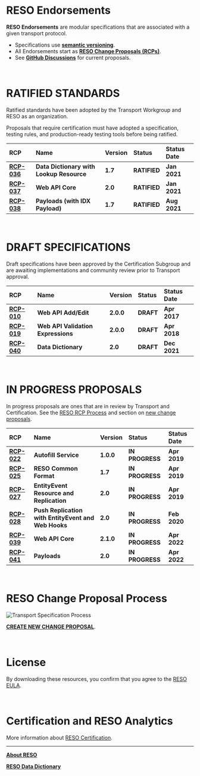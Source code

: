 # RESO Endorsements
**RESO Endorsements** are modular specifications that are associated with a given transport protocol.

* Specifications use [**semantic versioning**](https://semver.org/).
* All Endorsements start as [**RESO Change Proposals (RCPs)**](./reso-rcp-process.md#reso-change-proposal-rcp-process). 
* See [**GitHub Discussions**](https://github.com/RESOStandards/transport/discussions) for current proposals.

<br />

# RATIFIED STANDARDS
Ratified standards have been adopted by the Transport Workgroup and RESO as an organization.

Proposals that require certification must have adopted a specification, testing rules, and production-ready testing tools before being ratified.

| RCP | Name | Version | Status | Status Date |
| :-- | :-- | :-- | :-- | :-- |
| [**RCP-036**](https://github.com/RESOStandards/transport/blob/main/data-dictionary.md) | **Data Dictionary with Lookup Resource** | **1.7** | **RATIFIED** | **Jan 2021** |
| [**RCP-037**](https://github.com/RESOStandards/transport/blob/main/web-api-core.md) | **Web API Core** | **2.0** | **RATIFIED** | **Jan 2021** |
| [**RCP-038**](https://github.com/RESOStandards/transport/blob/main/payloads.md) | **Payloads (with IDX Payload)** | **1.7** | **RATIFIED** | **Aug 2021** |

<br />

# DRAFT SPECIFICATIONS
Draft specifications have been approved by the Certification Subgroup and are awaiting implementations and community review prior to Transport approval.

| RCP | Name | Version | Status | Status Date |
| :-- | :-- | :-- | :-- | :-- |
| [**RCP-010**](https://github.com/RESOStandards/transport/blob/rcp-010-updated-draft-specification/web-api-add-edit.md) | **Web API Add/Edit** | **2.0.0** | **DRAFT** | **Apr 2017** |
| [**RCP-019**](https://github.com/RESOStandards/transport/blob/main/web-api-validation-expression.md) | **Web API Validation Expressions** | **2.0.0** | **DRAFT** | **Apr 2018** |
| [**RCP-040**](https://github.com/RESOStandards/transport/blob/rcp-040-data-dictionary-2.0-endorsement-major-dd-1.7/data-dictionary.md) | **Data Dictionary** | **2.0** | **DRAFT** | **Dec 2021** |

<br />

# IN PROGRESS PROPOSALS

In progress proposals are ones that are in review by Transport and Certification. See the [RESO RCP Process](./reso-rcp-process.md) and section on [new change proposals](./reso-rcp-process.md#new-change-proposals).

| RCP | Name | Version | Status | Status Date |
| :-- | :-- | :-- | :-- | :-- |
| [**RCP-022**](https://github.com/RESOStandards/transport/blob/43-migrate-rcp-022-from-confluence/autofill-service.md) | **Autofill Service** | **1.0.0** | **IN PROGRESS** | **Apr 2019** |
| [**RCP-025**](https://github.com/RESOStandards/transport/blob/23a935c6009d526de6ad843179acad6062455f73/reso-common-format.md) | **RESO Common Format** | **1.7** | **IN PROGRESS** | **Apr 2019** |
| [**RCP-027**](https://github.com/RESOStandards/transport/blob/45-migrate-rcp-027-from-confluence/entity-events.md) | **EntityEvent Resource and Replication** | **2.0** | **IN PROGRESS** | **Apr 2019** |
| [**RCP-028**](https://github.com/RESOStandards/transport/blob/46-migrate-rcp-028-from-confluence/web-hooks-push.md) | **Push Replication with EntityEvent and Web Hooks** | **2.0** | **IN PROGRESS** | **Feb 2020** |
| [**RCP-039**](https://github.com/RESOStandards/transport/blob/22-web-api-core-210-specification/web-api-core.md) | **Web API Core** | **2.1.0** | **IN PROGRESS** | **Apr 2022** |
| [**RCP-041**](https://github.com/RESOStandards/transport/blob/23-payloads-20-specification/payloads.md) | **Payloads** | **2.0** | **IN PROGRESS** | **Apr 2022** |

<br />

# RESO Change Proposal Process

![Transport Specification Process](https://user-images.githubusercontent.com/535358/219707307-00067346-4c38-4488-b861-0cb22c8fd337.svg)

[**CREATE NEW CHANGE PROPOSAL**](./reso-rcp-process.md#new-change-proposals).

<br />

# License
By downloading these resources, you confirm that you agree to the [RESO EULA](http://reso.org/eula).

<br />

# Certification and RESO Analytics
More information about [RESO Certification](./certification-reso-analytics.md).

---

[**About RESO**](https://reso.org)

[**RESO Data Dictionary**](https://ddwiki.reso.org)

